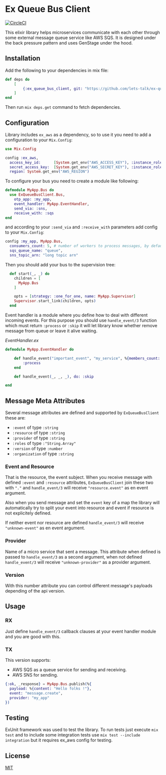 Ex Queue Bus Client
===================

[![CircleCI](https://circleci.com/gh/lets-talk/ex-queue-bus-client.svg?style=svg)](https://circleci.com/gh/lets-talk/ex-queue-bus-client)

This elixir library helps microservices communicate with each other through
some external message queue service like AWS SQS. It is designed under the
back pressure pattern and uses GenStage under the hood.

## Installation

Add the following to your dependencies in mix file:

```elixir
def deps do
    [
        {:ex_queue_bus_client, git: "https://github.com/lets-talk/ex-queue-bus-client.git", tag: "2.0.1"}
    ]
end
```

Then run `mix deps.get` command to fetch dependencies.

## Configuration

Library includes `ex_aws` as a dependency, so to use it you need to add
a configuration to your `Mix.Config`:

```elixir
use Mix.Config

config :ex_aws,
  access_key_id:      [System.get_env("AWS_ACCESS_KEY"), :instance_role],
  secret_access_key:  [System.get_env("AWS_SECRET_KEY"), :instance_role],
  region: System.get_env("AWS_REGION")
```

To configure your bus you need to create a module like following:

```elixir
defmodule MyApp.Bus do
  use ExQueueBusClient.Bus,
    otp_app: :my_app,
    event_handler: MyApp.EventHandler,
    send_via: :sns,
    receive_with: :sqs
end
```

and according to your `:send_via` and `:receive_with` parameters add config to
your `Mix.Config`:

```elixir
config :my_app, MyApp.Bus,
  consumers_count: 5, # number of workers to process messages, by default 2
  sqs_queue_name: "queue",
  sns_topic_arn: "long topic arn"
```

Then you should add your bus to the supervision tree:

```elixir
  def start(_, _) do
    children = [
      MyApp.Bus
    ]

    opts = [strategy: :one_for_one, name: MyApp.Supervisor]
    Supervisor.start_link(children, opts)
  end
```

Event handler is a module where you define how to deal with different incoming
events. For this purpose you should use `handle_event/3` function which must
return `:process` or `:skip` it will let library know whether remove message
from queue or leave it alive waiting.

*EventHandler.ex*

```elixir
defmodule MyApp.EventHandler do

    def handle_event("important_event", "my_service", %{members_count: 100})
        :process
    end

    def handle_event(_, _, _), do: :skip

end
```

## Message Meta Attributes

Several message attributes are defined and supported by `ExQueueBusClient` these are:

- `:event` of type `:string`
- `:resource` of type `:string`
- `:provider` of type `:string`
- `:roles` of type `:"String.Array"`
- `:version` of type `:number`
- `:organization` of type `:string`

### Event and Resource

That is the resource, the event subject. When you receive message with defined `:event` and `:resource` attributes, `ExQueueBusClient` join these two with `"."` and `handle_event/3` will receive `"resource.event"` as en event argument.

Also when you send message and set the `event` key of a map the library will automatically try to split your event into resource and event if resource is not explicitely defined. 

If neither event nor resource are defined `handle_event/3` will receive `"unknown-event"` as en event argument.

### Provider

Name of a micro service that sent a message. This attribute when defined is passed to `handle_event/3` as a second argument, when not defined `handle_event/3` will receive `"unknown-provider"` as a provider argument. 

### Version

With this number attribute you can control different message's payloads depending of the api version.

## Usage

### RX

Just define `handle_event/3` callback clauses at your event handler module and you are good with this.

### TX

This version supports:

- AWS SQS as a queue service for sending and receiving.
- AWS SNS for sending.

```elixir
{:ok, _response} = MyApp.Bus.publish(%{
  payload: %{content: "Hello folks !"},
  event: "message.create",
  provider: "my_app"
})
```

## Testing

ExUnit framework was used to test the library. To run tests just
execute `mix test` and to include some integration tests use `mix test --include integration`
but it requires ex_aws config for testing.

## License

[MIT](LICENSE)

